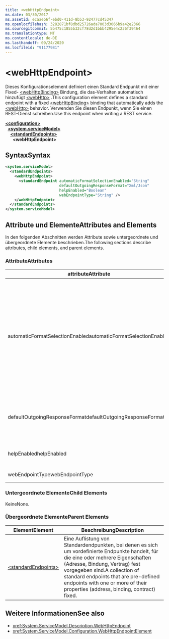 ```yaml
---
title: <webHttpEndpoint>
ms.date: 03/30/2017
ms.assetid: ecaaeb6f-ebd0-411d-8b53-92477cd45347
ms.openlocfilehash: 3282871bf8dbd25726ada7003d3066b9a42e2366
ms.sourcegitcommit: 5b475c1855b32cf78d2d1bbb4295e4c236f39464
ms.translationtype: MT
ms.contentlocale: de-DE
ms.lasthandoff: 09/24/2020
ms.locfileid: "91177981"
---
```

# \<webHttpEndpoint>

<span data-ttu-id="6ac96-101">Dieses Konfigurationselement definiert einen Standard Endpunkt mit einer Fixed- [\<webHttpBinding>](webhttpbinding.md) Bindung, die das-Verhalten automatisch hinzufügt [\<webHttp>](webhttp.md) .</span><span class="sxs-lookup"><span data-stu-id="6ac96-101">This configuration element defines a standard endpoint with a fixed [\<webHttpBinding>](webhttpbinding.md) binding that automatically adds the [\<webHttp>](webhttp.md) behavior.</span></span> <span data-ttu-id="6ac96-102">Verwenden Sie diesen Endpunkt, wenn Sie einen REST-Dienst schreiben.</span><span class="sxs-lookup"><span data-stu-id="6ac96-102">Use this endpoint when writing a REST service.</span></span>  
  
[**\<configuration>**](../configuration-element.md)\
&nbsp;&nbsp;[**\<system.serviceModel>**](system-servicemodel.md)\
&nbsp;&nbsp;&nbsp;&nbsp;[**\<standardEndpoints>**](standardendpoints.md)\
&nbsp;&nbsp;&nbsp;&nbsp;&nbsp;&nbsp;**\<webHttpEndpoint>**  
  
## <a name="syntax"></a><span data-ttu-id="6ac96-103">Syntax</span><span class="sxs-lookup"><span data-stu-id="6ac96-103">Syntax</span></span>  
  
```xml  
<system.serviceModel>
  <standardEndpoints>
    <webHttpEndpoint>
      <standardEndpoint automaticFormatSelectionEnabled="String"
                        defaultOutgoingResponseFormat="Xml/Json"
                        helpEnabled="Boolean"
                        webEndpointType="String" />
    </webHttpEndpoint>
  </standardEndpoints>
</system.serviceModel>
```  
  
## <a name="attributes-and-elements"></a><span data-ttu-id="6ac96-104">Attribute und Elemente</span><span class="sxs-lookup"><span data-stu-id="6ac96-104">Attributes and Elements</span></span>  

 <span data-ttu-id="6ac96-105">In den folgenden Abschnitten werden Attribute sowie untergeordnete und übergeordnete Elemente beschrieben.</span><span class="sxs-lookup"><span data-stu-id="6ac96-105">The following sections describe attributes, child elements, and parent elements.</span></span>  
  
### <a name="attributes"></a><span data-ttu-id="6ac96-106">Attribute</span><span class="sxs-lookup"><span data-stu-id="6ac96-106">Attributes</span></span>  
  
|<span data-ttu-id="6ac96-107">attribute</span><span class="sxs-lookup"><span data-stu-id="6ac96-107">Attribute</span></span>|<span data-ttu-id="6ac96-108">Beschreibung</span><span class="sxs-lookup"><span data-stu-id="6ac96-108">Description</span></span>|  
|---------------|-----------------|  
|<span data-ttu-id="6ac96-109">automaticFormatSelectionEnabled</span><span class="sxs-lookup"><span data-stu-id="6ac96-109">automaticFormatSelectionEnabled</span></span>|<span data-ttu-id="6ac96-110">Ein boolescher Wert, der angibt, ob die automatische Formatauswahl aktiviert ist.</span><span class="sxs-lookup"><span data-stu-id="6ac96-110">A Boolean value that indicates whether automatic format selection is enabled.</span></span><br /><br /> <span data-ttu-id="6ac96-111">Wenn die automatische Formatauswahl aktiviert ist, analysiert die Infrastruktur den `Accept`-Header der Anforderungsnachricht und bestimmt das geeignetste Antwortformat.</span><span class="sxs-lookup"><span data-stu-id="6ac96-111">When automatic format selection is enabled, the infrastructure parses the `Accept` header of the request message and determines the most appropriate response format.</span></span> <span data-ttu-id="6ac96-112">Wenn der `Accept`-Header kein geeignetes Antwortformat angibt, verwendet die Infrastruktur das `Content-Type`-Element der Anforderungsnachricht oder das Standardantwortformat des Vorgangs.</span><span class="sxs-lookup"><span data-stu-id="6ac96-112">If the `Accept` header does not specify a suitable response format, the infrastructure uses the `Content-Type` of the request message or the default response format of the operation.</span></span>|  
|<span data-ttu-id="6ac96-113">defaultOutgoingResponseFormat</span><span class="sxs-lookup"><span data-stu-id="6ac96-113">defaultOutgoingResponseFormat</span></span>|<span data-ttu-id="6ac96-114">Ein Attribut mit dem Standardformat für ausgehende Antworten.</span><span class="sxs-lookup"><span data-stu-id="6ac96-114">An attribute that specifies the default outgoing response format.</span></span> <span data-ttu-id="6ac96-115">Dieses Attribut ist vom Typ <xref:System.ServiceModel.Web.WebMessageFormat>.</span><span class="sxs-lookup"><span data-stu-id="6ac96-115">This attribute is of the <xref:System.ServiceModel.Web.WebMessageFormat> type</span></span>|  
|<span data-ttu-id="6ac96-116">helpEnabled</span><span class="sxs-lookup"><span data-stu-id="6ac96-116">helpEnabled</span></span>|<span data-ttu-id="6ac96-117">Ein boolescher Wert, der angibt, ob die HTTP-Hilfeseite für den Endpunkt aktiviert ist.</span><span class="sxs-lookup"><span data-stu-id="6ac96-117">A Boolean value that indicates whether the HTTP help page is enabled for the endpoint.</span></span>|  
|<span data-ttu-id="6ac96-118">webEndpointType</span><span class="sxs-lookup"><span data-stu-id="6ac96-118">webEndpointType</span></span>|<span data-ttu-id="6ac96-119">Eine Zeichenfolge, die den Typ des Endpunkts angibt.</span><span class="sxs-lookup"><span data-stu-id="6ac96-119">A string that specifies the type of the endpoint.</span></span>|  
  
### <a name="child-elements"></a><span data-ttu-id="6ac96-120">Untergeordnete Elemente</span><span class="sxs-lookup"><span data-stu-id="6ac96-120">Child Elements</span></span>  

 <span data-ttu-id="6ac96-121">Keine</span><span class="sxs-lookup"><span data-stu-id="6ac96-121">None.</span></span>  
  
### <a name="parent-elements"></a><span data-ttu-id="6ac96-122">Übergeordnete Elemente</span><span class="sxs-lookup"><span data-stu-id="6ac96-122">Parent Elements</span></span>  
  
|<span data-ttu-id="6ac96-123">Element</span><span class="sxs-lookup"><span data-stu-id="6ac96-123">Element</span></span>|<span data-ttu-id="6ac96-124">Beschreibung</span><span class="sxs-lookup"><span data-stu-id="6ac96-124">Description</span></span>|  
|-------------|-----------------|  
|[\<standardEndpoints>](standardendpoints.md)|<span data-ttu-id="6ac96-125">Eine Auflistung von Standardendpunkten, bei denen es sich um vordefinierte Endpunkte handelt, für die eine oder mehrere Eigenschaften (Adresse, Bindung, Vertrag) fest vorgegeben sind.</span><span class="sxs-lookup"><span data-stu-id="6ac96-125">A collection of standard endpoints that are pre-defined endpoints with one or more of their properties (address, binding, contract) fixed.</span></span>|  
  
## <a name="see-also"></a><span data-ttu-id="6ac96-126">Weitere Informationen</span><span class="sxs-lookup"><span data-stu-id="6ac96-126">See also</span></span>

- <xref:System.ServiceModel.Description.WebHttpEndpoint>
- <xref:System.ServiceModel.Configuration.WebHttpEndpointElement>
